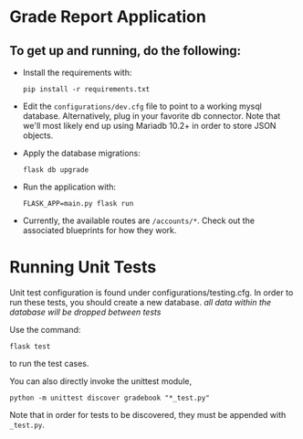 #  Grade Report Application
## To get up and running, do the following:

* Install the requirements with:
    ```
    pip install -r requirements.txt
    ```
* Edit the `configurations/dev.cfg` file to point to a working mysql database.
Alternatively, plug in your favorite db connector. Note that we'll most likely
end up using Mariadb 10.2+ in order to store JSON objects.

* Apply the database migrations:

    ``
    flask db upgrade
    ``


* Run the application with:

    ``
    FLASK_APP=main.py flask run
    ``

* Currently, the available routes are  `/accounts/*`. Check out the associated
blueprints for how they work.

# Running Unit Tests

Unit test configuration is found under configurations/testing.cfg. In order to
run these tests, you should create a new database. *all data within the
database will be dropped between tests*

Use the command: 
  ```
 flask test 
  ```
  to run the test cases.


  You can also directly invoke the unittest module,

  ```
  python -m unittest discover gradebook "*_test.py"
  ```

  Note that in order for tests to be discovered, they must be appended with `_test.py`.
